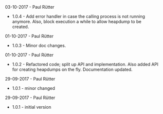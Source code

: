 03-10-2017 - Paul Rütter
- 1.0.4 - Add error handler in case the calling process is not running anymore. Also, block execution a while to allow heapdump to be created.

01-10-2017 - Paul Rütter
- 1.0.3 - Minor doc changes.

01-10-2017 - Paul Rütter
- 1.0.2 - Refactored code; split up API and implementation. Also added API for creating heapdumps on the fly. Documentation updated.

29-09-2017 - Paul Rütter
- 1.0.1 - minor changed

29-09-2017 - Paul Rütter
- 1.0.1 - initial version
